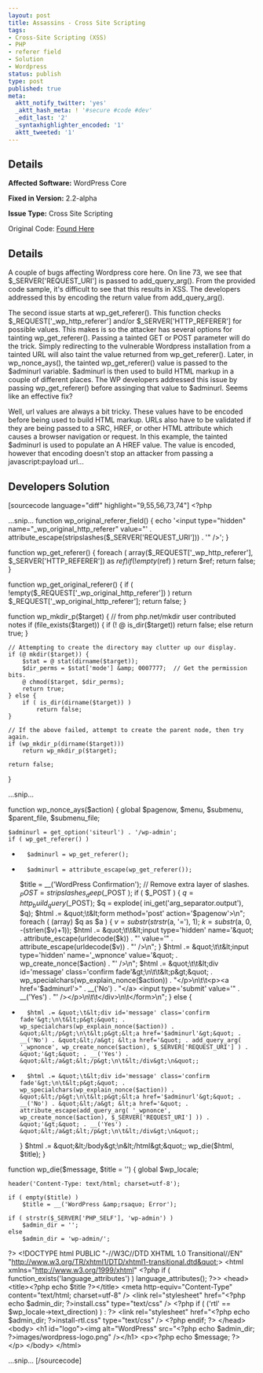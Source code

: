 ```yaml
---
layout: post
title: Assassins - Cross Site Scripting
tags:
- Cross-Site Scripting (XSS)
- PHP
- referer field
- Solution
- Wordpress
status: publish
type: post
published: true
meta:
  aktt_notify_twitter: 'yes'
  _aktt_hash_meta: ! '#secure #code #dev'
  _edit_last: '2'
  _syntaxhighlighter_encoded: '1'
  aktt_tweeted: '1'
---
```

## Details
__Affected Software:__ WordPress Core

__Fixed in Version:__  2.2-alpha

__Issue Type:__ Cross Site Scripting

Original Code: <a href="http://spotthevuln.com/2011/04/assassins/">Found Here</a>
## Details
A couple of bugs affecting Wordpress core here.  On line 73, we see that $_SERVER['REQUEST_URI'] is passed to add_query_arg().  From the provided code sample, it's difficult to see that this results in XSS.  The developers addressed this by encoding the return value from  add_query_arg().

The second issue starts at wp_get_referer().  This function checks $_REQUEST['_wp_http_referer'] and/or $_SERVER['HTTP_REFERER'] for possible values.  This makes is so the attacker has several options for tainting wp_get_referer().  Passing a tainted GET or POST parameter will do the trick.  Simply redirecting to the vulnerable Wordpress installation from a tainted URL will also taint the value returned from wp_get_referer().
Later, in wp_nonce_ays(), the tainted wp_get_referer() value is passed to the $adminurl variable.  $adminurl is then used to build HTML markup in a couple of different places.  The WP developers addressed this issue by passing wp_get_referer() before assinging that value to $adminurl.  Seems like an effective fix?

Well, url values are always a bit tricky.  These values have to be encoded before being used to build HTML markup.  URLs also have to be validated if they are being passed to a SRC, HREF, or other HTML attribute which causes a browser navigation or request.  In this example, the tainted $adminurl is used to populate an A HREF value.  The value is encoded, however that encoding doesn't stop an attacker from passing a javascript:payload url... 

## Developers Solution
[sourcecode language="diff" highlight="9,55,56,73,74"]
&lt;?php

...snip...
function wp_original_referer_field() {
	echo '&lt;input type=&quot;hidden&quot; name=&quot;_wp_original_http_referer&quot; value=&quot;' . attribute_escape(stripslashes($_SERVER['REQUEST_URI'])) . '&quot; /&gt;';
}

function wp_get_referer() {
	foreach ( array($_REQUEST['_wp_http_referer'], $_SERVER['HTTP_REFERER']) as $ref )
		if ( !empty($ref) )
			return $ref;
	return false;
}

function wp_get_original_referer() {
	if ( !empty($_REQUEST['_wp_original_http_referer']) )
		return $_REQUEST['_wp_original_http_referer'];
	return false;
}

function wp_mkdir_p($target) {
	// from php.net/mkdir user contributed notes
	if (file_exists($target)) {
		if (! @ is_dir($target))
			return false;
		else
			return true;
	}

	// Attempting to create the directory may clutter up our display.
	if (@ mkdir($target)) {
		$stat = @ stat(dirname($target));
		$dir_perms = $stat['mode'] &amp; 0007777;  // Get the permission bits.
		@ chmod($target, $dir_perms);
		return true;
	} else {
		if ( is_dir(dirname($target)) )
			return false;
	}

	// If the above failed, attempt to create the parent node, then try again.
	if (wp_mkdir_p(dirname($target)))
		return wp_mkdir_p($target);

	return false;
}

...snip...

function wp_nonce_ays($action) {
	global $pagenow, $menu, $submenu, $parent_file, $submenu_file;

	$adminurl = get_option('siteurl') . '/wp-admin';
	if ( wp_get_referer() )
-		$adminurl = wp_get_referer();
+		$adminurl = attribute_escape(wp_get_referer());

	$title = __('WordPress Confirmation');
	// Remove extra layer of slashes.
	$_POST   = stripslashes_deep($_POST  );
	if ( $_POST ) {
		$q = http_build_query($_POST);
		$q = explode( ini_get('arg_separator.output'), $q);
		$html .= &quot;\t&lt;form method='post' action='$pagenow'&gt;\n&quot;;
		foreach ( (array) $q as $a ) {
			$v = substr(strstr($a, '='), 1);
			$k = substr($a, 0, -(strlen($v)+1));
			$html .= &quot;\t\t&lt;input type='hidden' name='&quot; . attribute_escape(urldecode($k)) . &quot;' value='&quot; . attribute_escape(urldecode($v)) . &quot;' /&gt;\n&quot;;
		}
		$html .= &quot;\t\t&lt;input type='hidden' name='_wpnonce' value='&quot; . wp_create_nonce($action) . &quot;' /&gt;\n&quot;;
		$html .= &quot;\t\t&lt;div id='message' class='confirm fade'&gt;\n\t\t&lt;p&gt;&quot; . wp_specialchars(wp_explain_nonce($action)) . &quot;&lt;/p&gt;\n\t\t&lt;p&gt;&lt;a href='$adminurl'&gt;&quot; . __('No') . &quot;&lt;/a&gt; &lt;input type='submit' value='&quot; . __('Yes') . &quot;' /&gt;&lt;/p&gt;\n\t\t&lt;/div&gt;\n\t&lt;/form&gt;\n&quot;;
	} else {
-		$html .= &quot;\t&lt;div id='message' class='confirm fade'&gt;\n\t&lt;p&gt;&quot; . wp_specialchars(wp_explain_nonce($action)) . &quot;&lt;/p&gt;\n\t&lt;p&gt;&lt;a href='$adminurl'&gt;&quot; . __('No') . &quot;&lt;/a&gt; &lt;a href='&quot; . add_query_arg( '_wpnonce', wp_create_nonce($action), $_SERVER['REQUEST_URI'] ) . &quot;'&gt;&quot; . __('Yes') . &quot;&lt;/a&gt;&lt;/p&gt;\n\t&lt;/div&gt;\n&quot;;
+       $html .= &quot;\t&lt;div id='message' class='confirm fade'&gt;\n\t&lt;p&gt;&quot; . wp_specialchars(wp_explain_nonce($action)) . &quot;&lt;/p&gt;\n\t&lt;p&gt;&lt;a href='$adminurl'&gt;&quot; . __('No') . &quot;&lt;/a&gt; &lt;a href='&quot; . attribute_escape(add_query_arg( '_wpnonce', wp_create_nonce($action), $_SERVER['REQUEST_URI'] )) . &quot;'&gt;&quot; . __('Yes') . &quot;&lt;/a&gt;&lt;/p&gt;\n\t&lt;/div&gt;\n&quot;; 
	}
	$html .= &quot;&lt;/body&gt;\n&lt;/html&gt;&quot;;
	wp_die($html, $title);
}

function wp_die($message, $title = '') {
	global $wp_locale;

	header('Content-Type: text/html; charset=utf-8');

	if ( empty($title) )
		$title = __('WordPress &amp;rsaquo; Error');

	if ( strstr($_SERVER['PHP_SELF'], 'wp-admin') )
		$admin_dir = '';
	else
		$admin_dir = 'wp-admin/';

?&gt;
&lt;!DOCTYPE html PUBLIC &quot;-//W3C//DTD XHTML 1.0 Transitional//EN&quot; &quot;http://www.w3.org/TR/xhtml1/DTD/xhtml1-transitional.dtd&quot;&gt;
&lt;html xmlns=&quot;http://www.w3.org/1999/xhtml&quot; &lt;?php if ( function_exists('language_attributes') ) language_attributes(); ?&gt;&gt;
&lt;head&gt;
	&lt;title&gt;&lt;?php echo $title ?&gt;&lt;/title&gt;
	&lt;meta http-equiv=&quot;Content-Type&quot; content=&quot;text/html; charset=utf-8&quot; /&gt;
	&lt;link rel=&quot;stylesheet&quot; href=&quot;&lt;?php echo $admin_dir; ?&gt;install.css&quot; type=&quot;text/css&quot; /&gt;
&lt;?php if ( ('rtl' == $wp_locale-&gt;text_direction) ) : ?&gt;
	&lt;link rel=&quot;stylesheet&quot; href=&quot;&lt;?php echo $admin_dir; ?&gt;install-rtl.css&quot; type=&quot;text/css&quot; /&gt;
&lt;?php endif; ?&gt;
&lt;/head&gt;
&lt;body&gt;
	&lt;h1 id=&quot;logo&quot;&gt;&lt;img alt=&quot;WordPress&quot; src=&quot;&lt;?php echo $admin_dir; ?&gt;images/wordpress-logo.png&quot; /&gt;&lt;/h1&gt;
	&lt;p&gt;&lt;?php echo $message; ?&gt;&lt;/p&gt;
&lt;/body&gt;
&lt;/html&gt;

...snip...
[/sourcecode] 
